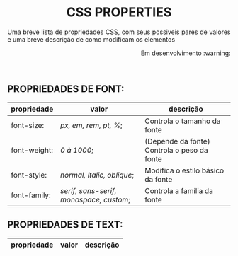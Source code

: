 <h1 align="center"> CSS PROPERTIES </h1>
 <p align="justify">Uma breve lista de propriedades CSS, com seus possiveis pares de valores e uma breve descrição de como modificam os elementos</p>
 <p align="right">Em desenvolvimento :warning:</p> 
 <br>


## PROPRIEDADES DE FONT:
propriedade|valor|descrição
| -------- | -------- | -------- |
font-size:| *px, em, rem, pt, %*;|Controla o tamanho da fonte
font-weight:| *0 à 1000*;|(Depende da fonte) Controla o peso da fonte
font-style:| *normal, italic, oblique*;|Modifica o estilo básico da fonte
font-family:| *serif, sans-serif, monospace, custom*;|Controla a família da fonte


## PROPRIEDADES DE TEXT:
propriedade|valor|descrição
| -------- | -------- | -------- |

